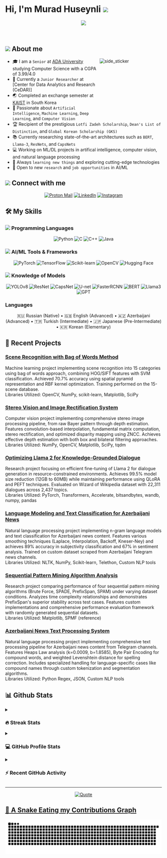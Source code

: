 # Hi, I'm Murad Huseynli <img src="https://media.giphy.com/media/hvRJCLFzcasrR4ia7z/giphy.gif" width="35">

<p align="center">
  <a href="https://github.com/DenverCoder1/readme-typing-svg"><img src="https://readme-typing-svg.herokuapp.com?font=Time+New+Roman&color=%23C8BE25&size=25&center=true&vCenter=true&width=600&height=100&lines=Machine+Learning+Engineer;Computer+Science+Student+@ADA;Junior Researcher+@CeDAR;Exchange+Student+@KAIST;Deep+Learning+Enthusiast;Always+learning+new+things"></a>
</p>

<br>

## <picture><img src = "https://github.com/7oSkaaa/7oSkaaa/blob/main/Images/about_me.gif?raw=true" width = 50px></picture> About me

<img align="right" width=200px height=200px alt="side_sticker" src="https://media.giphy.com/media/TEnXkcsHrP4YedChhA/giphy.gif" />

- 🎓 I am a `Senior` at [ADA University](https://ada.edu.az) studying Computer Science with a CGPA of 3.99/4.0
- 🔬 Currently a `Junior Researcher` at [Center for Data Analytics and Research (CeDAR)]
- 🌏 Completed an exchange semester at [KAIST](https://www.kaist.ac.kr) in South Korea
- 🤖 Passionate about `Artificial Intelligence`, `Machine Learning`, `Deep Learning`, and `Computer Vision`
- 🏆 Recipient of the prestigious `Lotfi Zadeh Scholarship`, `Dean's List of Distinction`, and `Global Korean Scholarship (GKS)`
- 📚 Currently researching state-of-the-art architectures such as `BERT`, `Llama-3`, `ResNets`, and `CapsNets`
- 💻 Working on ML/DL projects in artifical intelligence, computer vision, and natural language processing
- 🌱 Always `learning new things` and exploring cutting-edge technologies
- 🎯 Open to new `research` and `job opportunities` in AI/ML

## <picture><img src="https://github.com/7oSkaaa/7oSkaaa/blob/main/Images/Connect-with-me.gif?raw=true" width="100px"></picture> Connect with me
<p align="center">
    <a href="mailto:muradhuseynli@proton.me"><img src="https://img.shields.io/badge/protonmail-%238B89CC.svg?style=plastic&logo=protonmail&logoColor=white" alt="Proton Mail"/></a>
    <a href="https://www.linkedin.com/in/Murad-Huseynli"><img src="https://img.shields.io/badge/LinkedIn-0077B5?style=plastic&logo=linkedin&logoColor=white" alt="LinkedIn"/></a>
    <a href="https://www.instagram.com/murad.huseynli23/"><img src="https://img.shields.io/badge/instagram-%23E4405F.svg?style=plastic&logo=instagram&logoColor=white" alt="Instagram"/></a>
</p>

</p>

## 🛠️ My Skills

### <picture><img src = "https://github.com/7oSkaaa/7oSkaaa/blob/main/Images/Programming_Languages.gif?raw=true" width = 50px></picture> Programming Languages

<p align="center">
    <img alt="Python" src="https://img.shields.io/badge/Python%20-%2314354C.svg?style=plastic&logo=python&logoColor=white">
    <img alt="C" src="https://img.shields.io/badge/C%20-%232370ED.svg?style=plastic&logo=c&logoColor=white">
    <img alt="C++" src="https://img.shields.io/badge/C++%20-%2300599C.svg?style=plastic&logo=c%2B%2B&logoColor=white">
    <img alt="Java" src="https://img.shields.io/badge/Java-%23007396.svg?style=plastic&logo=java&logoColor=white">
</p>

### <picture><img src = "https://github.com/7oSkaaa/7oSkaaa/blob/main/Images/Software_Tools.gif?raw=true" width = 50px></picture> AI/ML Tools & Frameworks

<p align="center">
    <img alt="PyTorch" src="https://img.shields.io/badge/PyTorch-%23EE4C2C.svg?style=plastic&logo=pytorch&logoColor=white">
    <img alt="TensorFlow" src="https://img.shields.io/badge/TensorFlow-%23FF6F00.svg?style=plastic&logo=tensorflow&logoColor=white">
    <img alt="Scikit-learn" src="https://img.shields.io/badge/scikit--learn-%23F7931E.svg?style=plastic&logo=scikit-learn&logoColor=white">
    <img alt="OpenCV" src="https://img.shields.io/badge/opencv-%23white.svg?style=plastic&logo=opencv&logoColor=white">
    <img alt="Hugging Face" src="https://img.shields.io/badge/Hugging%20Face-%23FFD21E.svg?style=plastic&logo=huggingface&logoColor=black">
</p>

### <picture><img src = "https://github.com/7oSkaaa/7oSkaaa/blob/main/Images/Knowledge_of_Models.gif?raw=true" width = 50px></picture> Knowledge of Models

<p align="center">
    <img alt="YOLOv8" src="https://img.shields.io/badge/YOLOv8-%23FF6F00.svg?style=plastic&logo=YOLO&logoColor=white">
    <img alt="ResNet" src="https://img.shields.io/badge/ResNet-%23007396.svg?style=plastic&logo=DeepLearning&logoColor=white">
    <img alt="CapsNet" src="https://img.shields.io/badge/CapsNet-%23F7931E.svg?style=plastic&logo=DeepLearning&logoColor=white">
    <img alt="U-net" src="https://img.shields.io/badge/U--net-%23EE4C2C.svg?style=plastic&logo=DeepLearning&logoColor=white">
    <img alt="FasterRCNN" src="https://img.shields.io/badge/FasterRCNN-%2314354C.svg?style=plastic&logo=DeepLearning&logoColor=white">
    <img alt="BERT" src="https://img.shields.io/badge/BERT-%23FFD21E.svg?style=plastic&logo=DeepLearning&logoColor=black">
    <img alt="Llama3" src="https://img.shields.io/badge/Llama3-%23FF6F00.svg?style=plastic&logo=DeepLearning&logoColor=white">
    <img alt="GPT" src="https://img.shields.io/badge/GPT-%23FF6F00.svg?style=plastic&logo=DeepLearning&logoColor=white">
</p>

### Languages

<p align="center">
    🇷🇺 Russian (Native) • 🇬🇧 English (Advanced) • 🇦🇿 Azerbaijani (Advanced) • 
    🇹🇷 Turkish (Intermediate) • 🇯🇵 Japanese (Pre-Intermediate) • 🇰🇷 Korean (Elementary)
</p>


<p>

## 📝 Recent Projects
### [Scene Recognition with Bag of Words Method](https://github.com/Murad-Huseynli/scene_recognition_with_bag_of_words)<br>
Machine learning project implementing scene recognition into 15 categories using bag of words approach, combining HOG/SIFT features with SVM classification. Achieved 70.7% accuracy using spatial pyramid representation and RBF kernel optimization. Training performed on the 15-scene database.<br>
Libraries Utilized: OpenCV, NumPy, scikit-learn, Matplotlib, SciPy

### [Stereo Vision and Image Rectification System](https://github.com/Murad-Huseynli/stereo_vision_image_rectification)<br>
Computer vision project implementing comprehensive stereo image processing pipeline, from raw Bayer pattern through depth estimation. Features convolution-based interpolation, fundamental matrix computation, stereo rectification, and optimized disparity mapping using ZNCC. Achieves effective depth estimation with both box and bilateral filtering approaches.<br>
Libraries Utilized: NumPy, OpenCV, Matplotlib, SciPy, tqdm

### [Optimizing Llama 2 for Knowledge-Grounded Dialogue](https://github.com/Murad-Huseynli/knowledge_grounded_dialogue_system)<br>
Research project focusing on efficient fine-tuning of Llama 2 for dialogue generation in resource-constrained environments. Achieves 99.5% model size reduction (12GB to 60MB) while maintaining performance using QLoRA and PEFT techniques. Evaluated on Wizard of Wikipedia dataset with 22,311 dialogues across 2,437 topics.<br>
Libraries Utilized: PyTorch, Transformers, Accelerate, bitsandbytes, wandb, numpy, pandas

### [Language Modeling and Text Classification for Azerbaijani News](https://github.com/Murad-Huseynli/language_modeling_and_text_classification)<br>
Natural language processing project implementing n-gram language models and text classification for Azerbaijani news content. Features various smoothing techniques (Laplace, Interpolation, Backoff, Kneser-Ney) and achieves 89% accuracy in subjectivity classification and 67% in sentiment analysis. Trained on custom dataset scraped from Azerbaijani Telegram news channels.<br>
Libraries Utilized: NLTK, NumPy, Scikit-learn, Telethon, Custom NLP tools
</p>

### [Sequential Pattern Mining Algorithm Analysis](https://github.com/Murad-Huseynli/sequential_pattern_mining/blob/main/README.md)<br>
Research project comparing performance of four sequential pattern mining algorithms (Brute Force, SPADE, PrefixSpan, SPAM) under varying dataset conditions. Analyzes time complexity relationships and demonstrates PrefixSpan's superior stability across test cases. Features custom implementations and comprehensive performance evaluation framework with randomly generated sequential datasets.<br>
Libraries Utilized: Matplotlib, SPMF (reference)

### [Azerbaijani News Text Processing System](https://github.com/Murad-Huseynli/azerbaijani_nlp_corpus_project)<br>
Natural language processing project implementing comprehensive text processing pipeline for Azerbaijani news content from Telegram channels. Features Heaps Law analysis (k=0.0009, b=1.8585), Byte Pair Encoding for compound words, and weighted Levenshtein distance for spelling correction. Includes specialized handling for language-specific cases like compound names through custom tokenization and segmentation algorithms.<br>
Libraries Utilized: Python Regex, JSON, Custom NLP tools

## 📊 Github Stats

<details><summary><h3>🔥 Streak Stats</h3></summary>

----	

<p align="center"><img src="https://github-readme-streak-stats.herokuapp.com/?user=Murad-Huseynli&theme=tokyonight_duo" alt="Murad-Huseynli" /></p>

</details>

<details><summary><h3>💻 GitHub Profile Stats</h3></summary>

----

<p align="center">
    <a href="https://github.com/anuraghazra/github-readme-stats">
	    <img alt="Murad-Huseynli's Github Stats" src="https://github-readme-stats.vercel.app/api?username=Murad-Huseynli&show_icons=true&count_private=true&locale=en&theme=tokyonight&layout=compact" height="230px"/></a>
	  <img src="https://github-readme-stats.vercel.app/api/top-langs?username=Murad-Huseynli&langs_count=10&show_icons=true&locale=en&theme=tokyonight" alt="Murad-Huseynli" height="230px"/>
<br/>

<b>Note:</b> Top languages is only a metric of the languages my public code consists of and doesn't reflect experience or skill level.
</p>
</details>

<details><summary><h3>⚡ Recent GitHub Activity</h3></summary>

----

[![Murad's github activity graph](https://github-readme-activity-graph.cyclic.app/graph?username=Murad-Huseynli&theme=github)](https://github.com/Murad-Huseynli/github-readme-activity-graph)

</details>

---

<p align = "center">
	<a href="https://github.com/piyushsuthar/github-readme-quotes"> <img alt = "Quote" src="https://quotes-github-readme.vercel.app/api?type=horizontal&theme=tokyonight&animation=grow_out_in&quoteCategory=programming">
</p>

## 🐍 A Snake Eating my Contributions Graph
	
<p align = "center">
	<img src = "https://github.com/7oSkaaa/7oSkaaa/blob/output/github-contribution-grid-snake.svg?" alt = "Snake Game"/>
</p>
